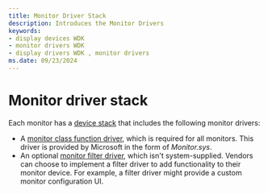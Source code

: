 ```yaml
---
title: Monitor Driver Stack
description: Introduces the Monitor Drivers
keywords:
- display devices WDK
- monitor drivers WDK
- display drivers WDK , monitor drivers
ms.date: 09/23/2024
---
```


# Monitor driver stack

Each monitor has a [device stack](../gettingstarted/driver-stacks.md) that includes the following monitor drivers:

* A [monitor class function driver](monitor-class-function-driver.md), which is required for all monitors. This driver is provided by Microsoft in the form of *Monitor.sys*.
* An optional [monitor filter driver](monitor-filter-drivers.md), which isn't system-supplied. Vendors can choose to implement a filter driver to add functionality to their monitor device. For example, a filter driver might provide a custom monitor configuration UI.
